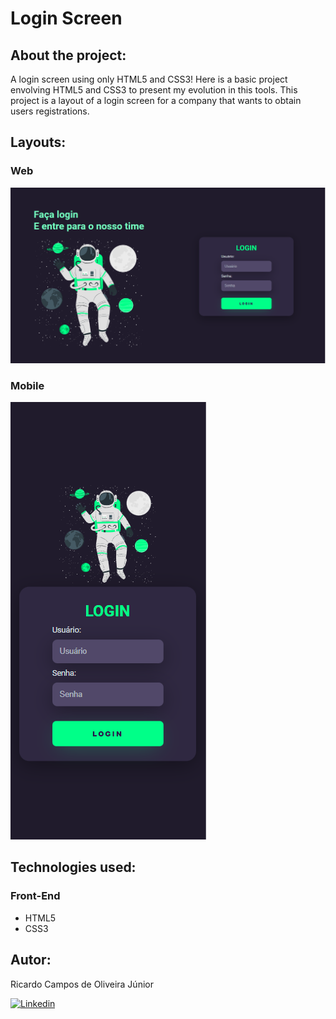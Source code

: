 # Login Screen

## About the project:
 A login screen using only HTML5 and CSS3!
 Here is a basic project envolving HTML5 and CSS3 to present my evolution in this tools. This project is a layout of a login screen for a company that wants to obtain users registrations.

## Layouts:

### Web
![Web](https://github.com/RicardoCamposJr/login-screen/blob/main/assets/layout-web.PNG)

### Mobile
![Web](https://github.com/RicardoCamposJr/login-screen/blob/main/assets/layout-mobile.PNG)

## Technologies used:
### Front-End
- HTML5
- CSS3

## Autor:
Ricardo Campos de Oliveira Júnior

[![Linkedin](https://img.shields.io/badge/LinkedIn-0077B5?style=for-the-badge&logo=linkedin&logoColor=white)](https://www.linkedin.com/in/ricardocamposdeoliveirajr)
